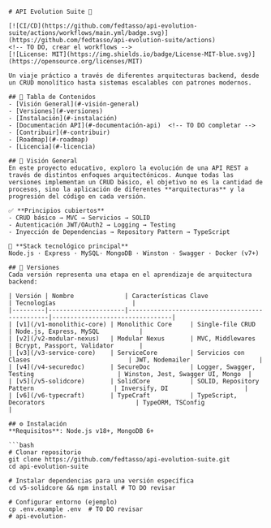     # API Evolution Suite 🚀

    [![CI/CD](https://github.com/fedtasso/api-evolution-suite/actions/workflows/main.yml/badge.svg)](https://github.com/fedtasso/api-evolution-suite/actions) 
    <!-- TO DO, crear el workflows -->
    [![License: MIT](https://img.shields.io/badge/License-MIT-blue.svg)](https://opensource.org/licenses/MIT)

    Un viaje práctico a través de diferentes arquitecturas backend, desde un CRUD monolítico hasta sistemas escalables con patrones modernos.

    ## 📌 Tabla de Contenidos
    - [Visión General](#-visión-general)
    - [Versiones](#-versiones)
    - [Instalación](#-instalación)
    - [Documentación API](#-documentación-api)  <!-- TO DO completar -->
    - [Contribuir](#-contribuir)
    - [Roadmap](#-roadmap)
    - [Licencia](#-licencia)

    ## 🚩 Visión General
    En este proyecto educativo, exploro la evolución de una API REST a través de distintos enfoques arquitectónicos. Aunque todas las versiones implementan un CRUD básico, el objetivo no es la cantidad de procesos, sino la aplicación de diferentes **arquitecturas** y la progresión del código en cada versión.

    ✅ **Principios cubiertos**  
    - CRUD básico → MVC → Servicios → SOLID  
    - Autenticación JWT/OAuth2 → Logging → Testing  
    - Inyección de Dependencias → Repository Pattern → TypeScript  

    🔧 **Stack tecnológico principal**  
    Node.js · Express · MySQL· MongoDB · Winston · Swagger · Docker (v7+)

    ## 🧩 Versiones
    Cada versión representa una etapa en el aprendizaje de arquitectura backend:

    | Versión | Nombre              | Características Clave                          | Tecnologías                     |
    |---------|---------------------|------------------------------------------------|---------------------------------|
    | [v1](/v1-monolithic-core) | Monolithic Core     | Single-file CRUD                               | Node.js, Express, MySQL           |
    | [v2](/v2-modular-nexus)   | Modular Nexus       | MVC, Middlewares                               | Bcrypt, Passport, Validator       |
    | [v3](/v3-service-core)    | ServiceCore         | Servicios con Clases                           | JWT, Nodemailer                   |
    | [v4](/v4-securedoc)       | SecureDoc           | Logger, Swagger, Testing                       | Winston, Jest, Swagger UI, Mongo  |
    | [v5](/v5-solidcore)       | SolidCore           | SOLID, Repository Pattern                      | Inversify, DI                     |
    | [v6](/v6-typecraft)       | TypeCraft           | TypeScript, Decorators                         | TypeORM, TSConfig                 |

    ## ⚙️ Instalación
    **Requisitos**: Node.js v18+, MongoDB 6+

    ```bash
    # Clonar repositorio
    git clone https://github.com/fedtasso/api-evolution-suite.git
    cd api-evolution-suite

    # Instalar dependencias para una versión específica
    cd v5-solidcore && npm install # TO DO revisar

    # Configurar entorno (ejemplo)
    cp .env.example .env  # TO DO revisar
    # api-evolution-
